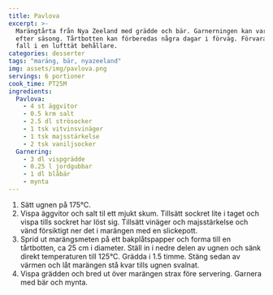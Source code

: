 ```yaml
---
title: Pavlova
excerpt: >-
  Marängtårta från Nya Zeeland med grädde och bär. Garnerningen kan varieras
  efter säsong. Tårtbotten kan förberedas några dagar i förväg. Förvara den i så
  fall i en lufttät behållare.
categories: desserter
tags: "maräng, bär, nyazeeland"
img: assets/img/pavlova.png
servings: 6 portioner
cook_time: PT25M
ingredients:
  Pavlova:
    - 4 st äggvitor
    - 0.5 krm salt
    - 2.5 dl strösocker
    - 1 tsk vitvinsvinäger
    - 1 tsk majsstärkelse
    - 2 tsk vaniljsocker
  Garnering:
    - 3 dl vispgrädde
    - 0.25 l jordgubbar
    - 1 dl blåbär
    - mynta
---
```

1. Sätt ugnen på 175°C.
2. Vispa äggvitor och salt til ett mjukt skum. Tillsätt sockret lite i taget och
   vispa tills sockret har löst sig. Tillsätt vinäger och majsstärkelse och vänd
   försiktigt ner det i marängen med en slickepott.
3. Sprid ut marängsmeten på ett bakplåtspapper och forma till en tårtbotten, ca
   25 cm i diameter. Ställ in i nedre delen av ugnen och sänk direkt
   temperaturen till 125°C. Grädda i 1.5 timme. Stäng sedan av värmen och låt
   marängen stå kvar tills ugnen svalnat.
4. Vispa grädden och bred ut över marängen strax före servering. Garnera med bär
   och mynta.

